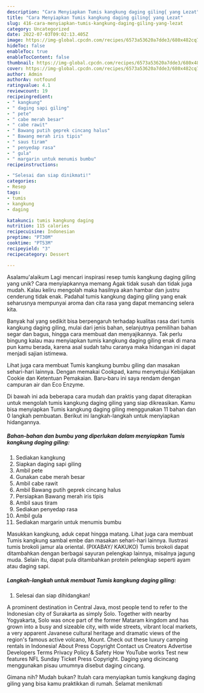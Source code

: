 ```yaml
---
description: "Cara Menyiapkan Tumis kangkung daging giling{ yang Lezat"
title: "Cara Menyiapkan Tumis kangkung daging giling{ yang Lezat"
slug: 416-cara-menyiapkan-tumis-kangkung-daging-giling-yang-lezat
category: Uncategorized
date: 2022-07-03T09:02:13.405Z
image: https://img-global.cpcdn.com/recipes/6573a53620a7dde3/680x482cq70/tumis-kangkung-daging-giling-foto-resep-utama.jpg
hideToc: false
enableToc: true
enableTocContent: false
thumbnail: https://img-global.cpcdn.com/recipes/6573a53620a7dde3/680x482cq70/tumis-kangkung-daging-giling-foto-resep-utama.jpg
cover: https://img-global.cpcdn.com/recipes/6573a53620a7dde3/680x482cq70/tumis-kangkung-daging-giling-foto-resep-utama.jpg
author: Admin
authorAv: notfound
ratingvalue: 4.1
reviewcount: 19
recipeingredient:
- " kangkung"
- " daging sapi giling"
- " pete"
- " cabe merah besar"
- " cabe rawit"
- " Bawang putih geprek cincang halus"
- " Bawang merah iris tipis"
- " saus tiram"
- " penyedap rasa"
- " gula"
- " margarin untuk menumis bumbu"
recipeinstructions:

- "Selesai dan siap dinikmati!"
categories:
- Resep
tags:
- tumis
- kangkung
- daging

katakunci: tumis kangkung daging 
nutrition: 115 calories
recipecuisine: Indonesian
preptime: "PT30M"
cooktime: "PT53M"
recipeyield: "3"
recipecategory: Dessert

---
```



Asalamu'alaikum Lagi mencari inspirasi resep tumis kangkung daging giling yang unik? Cara menyiapkannya memang Agak tidak susah dan tidak juga mudah. Kalau keliru mengolah maka hasilnya akan hambar dan justru cenderung tidak enak. Padahal tumis kangkung daging giling yang enak seharusnya mempunyai aroma dan cita rasa yang dapat memancing selera kita.


Banyak hal yang sedikit bisa berpengaruh terhadap kualitas rasa dari tumis kangkung daging giling, mulai dari jenis bahan, selanjutnya pemilihan bahan segar dan bagus, hingga cara membuat dan menyajikannya. Tak perlu bingung kalau mau menyiapkan tumis kangkung daging giling enak di mana pun kamu berada, karena asal sudah tahu caranya maka hidangan ini dapat menjadi sajian istimewa.

Lihat juga cara membuat Tumis kangkung bumbu giling dan masakan sehari-hari lainnya. Dengan memakai Cookpad, kamu menyetujui Kebijakan Cookie dan Ketentuan Pemakaian. Baru-baru ini saya rendam dengan campuran air dan Eco Enzyme.


Di bawah ini ada beberapa cara mudah dan praktis yang dapat diterapkan untuk mengolah tumis kangkung daging giling yang siap dikreasikan. Kamu bisa menyiapkan Tumis kangkung daging giling menggunakan 11 bahan dan 0 langkah pembuatan. Berikut ini langkah-langkah untuk menyiapkan hidangannya.

<!--inarticleads1-->

##### Bahan-bahan dan bumbu yang diperlukan dalam menyiapkan Tumis kangkung daging giling:

1. Sediakan  kangkung
1. Siapkan  daging sapi giling
1. Ambil  pete
1. Gunakan  cabe merah besar
1. Ambil  cabe rawit
1. Ambil  Bawang putih geprek cincang halus
1. Persiapkan  Bawang merah iris tipis
1. Ambil  saus tiram
1. Sediakan  penyedap rasa
1. Ambil  gula
1. Sediakan  margarin untuk menumis bumbu


Masukkan kangkung, aduk cepat hingga matang. Lihat juga cara membuat Tumis kangkung sambal embe dan masakan sehari-hari lainnya. Ilustrasi tumis brokoli jamur ala oriental. (PIXABAY/ KAKUKO) Tumis brokoli dapat ditambahkan dengan berbagai sayuran pelengkap lainnya, misalnya jagung muda. Selain itu, dapat pula ditambahkan protein pelengkap seperti ayam atau daging sapi. 

<!--inarticleads2-->

##### Langkah-langkah untuk membuat Tumis kangkung daging giling:


1. Selesai dan siap dihidangkan!

A prominent destination in Central Java, most people tend to refer to the Indonesian city of Surakarta as simply Solo. Together with nearby Yogyakarta, Solo was once part of the former Mataram kingdom and has grown into a busy and sizeable city, with wide streets, vibrant local markets, a very apparent Javanese cultural heritage and dramatic views of the region&#39;s famous active volcano, Mount. Check out these luxury camping rentals in Indonesia! About Press Copyright Contact us Creators Advertise Developers Terms Privacy Policy &amp; Safety How YouTube works Test new features NFL Sunday Ticket Press Copyright. Daging yang dicincang menggunakan pisau umumnya disebut daging cincang. 

Gimana nih? Mudah bukan? Itulah cara menyiapkan tumis kangkung daging giling yang bisa kamu praktikkan di rumah. Selamat menikmati
